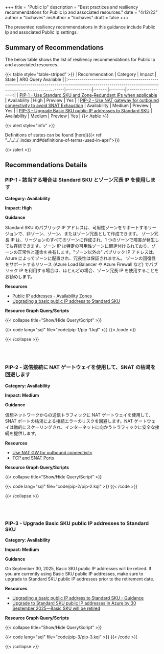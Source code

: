 +++
title = "Public Ip"
description = "Best practices and resiliency recommendations for Public Ip and associated resources."
date = "4/12/23"
author = "lachaves"
msAuthor = "luchaves"
draft = false
+++

The presented resiliency recommendations in this guidance include Public Ip and associated Public Ip settings.

## Summary of Recommendations

The below table shows the list of resiliency recommendations for Public Ip and associated resources.

{{< table style="table-striped" >}}
| Recommendation                                                                                                                                            |   Category   | Impact |  State  | ARG Query Available |
|:----------------------------------------------------------------------------------------------------------------------------------------------------------|:------------:|:------:|:-------:|:-------------------:|
| [PIP-1 - Use Standard SKU and Zone-Redundant IPs when applicable](#pip-1---use-standard-sku-and-zone-redundant-ips-when-applicable)                       | Availability |  High  | Preview |         Yes          |
| [PIP-2 - Use NAT gateway for outbound connectivity to avoid SNAT Exhaustion](#pip-2---use-nat-gateway-for-outbound-connectivity-to-avoid-snat-exhaustion) | Availability | Medium | Preview |         Yes         |
| [PIP-3 - Upgrade Basic SKU public IP addresses to Standard SKU](#pip-3---upgrade-basic-sku-public-ip-addresses-to-standard-sku)                           | Availability | Medium | Preview |         Yes         |
{{< /table >}}

{{< alert style="info" >}}

Definitions of states can be found [here]({{< ref "../../../_index.md#definitions-of-terms-used-in-aprl">}})

{{< /alert >}}

## Recommendations Details

### PIP-1 - 該当する場合は Standard SKU とゾーン冗長 IP を使用します

**Category: Availability**

**Impact: High**

**Guidance**

Standard SKU のパブリック IP アドレスは、可用性ゾーンをサポートするリージョンで、非ゾーン、ゾーン、またはゾーン冗長として作成できます。
ゾーン冗長 IP は、リージョンのすべてのゾーンに作成され、1 つのゾーンで障害が発生しても存続できます。ゾーン IP は特定の可用性ゾーンに関連付けられており、ゾーンの正常性と運命を共有します。"ゾーン以外の" パブリック IP アドレスは、Azure によってゾーンに配置され、冗長性は保証されません。 ゾーンの回復性をサポートするリソース (Azure Load Balancer や Azure Firewall など) でパブリック IP を利用する場合は、ほとんどの場合、ゾーン冗長 IP を使用することをお勧めします。

**Resources**

- [Public IP addresses - Availability Zones](https://learn.microsoft.com/ja-jp/azure/virtual-network/ip-services/public-ip-addresses#availability-zone)
- [Upgrading a basic public IP address to Standard SKU](https://learn.microsoft.com/ja-jp/azure/virtual-network/ip-services/public-ip-basic-upgrade-guidance#steps-to-complete-the-upgrade)

**Resource Graph Query/Scripts**

{{< collapse title="Show/Hide Query/Script" >}}

{{< code lang="sql" file="code/pip-1/pip-1.kql" >}} {{< /code >}}

{{< /collapse >}}

<br><br>

### PIP-2 - 送信接続に NAT ゲートウェイを使用して、SNAT の枯渇を回避します

**Category: Availability**

**Impact: Medium**

**Guidance**

仮想ネットワークからの送信トラフィックに NAT ゲートウェイを使用して、SNAT ポートの枯渇による接続エラーのリスクを回避します。NAT ゲートウェイは動的にスケーリングされ、インターネットに向かうトラフィックに安全な接続を提供します。

**Resources**

- [Use NAT GW for outbound connectivity](https://learn.microsoft.com/ja-jp/azure/advisor/advisor-reference-reliability-recommendations#use-nat-gateway-for-outbound-connectivity)
- [TCP and SNAT Ports](https://learn.microsoft.com/ja-jp/azure/architecture/framework/services/compute/azure-app-service/reliability#tcp-and-snat-ports)

**Resource Graph Query/Scripts**

{{< collapse title="Show/Hide Query/Script" >}}

{{< code lang="sql" file="code/pip-2/pip-2.kql" >}} {{< /code >}}

{{< /collapse >}}

<br><br>

### PIP-3 - Upgrade Basic SKU public IP addresses to Standard SKU

**Category: Availability**

**Impact: Medium**

**Guidance**

On September 30, 2025, Basic SKU public IP addresses will be retired. If you are currently using Basic SKU public IP addresses, make sure to upgrade to Standard SKU public IP addresses prior to the retirement date.

**Resources**

- [Upgrading a basic public IP address to Standard SKU - Guidance](https://learn.microsoft.com/en-us/azure/virtual-network/ip-services/public-ip-basic-upgrade-guidance)
- [Upgrade to Standard SKU public IP addresses in Azure by 30 September 2025—Basic SKU will be retired](https://azure.microsoft.com/en-us/updates/upgrade-to-standard-sku-public-ip-addresses-in-azure-by-30-september-2025-basic-sku-will-be-retired/)

**Resource Graph Query/Scripts**

{{< collapse title="Show/Hide Query/Script" >}}

{{< code lang="sql" file="code/pip-3/pip-3.kql" >}} {{< /code >}}

{{< /collapse >}}

<br><br>
